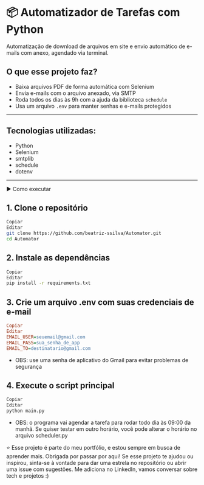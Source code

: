 # 📦 Automatizador de Tarefas com Python

Automatização de download de arquivos em site e envio automático de e-mails com anexo, agendado via terminal.

## O que esse projeto faz?

- Baixa arquivos PDF de forma automática com Selenium  
- Envia e-mails com o arquivo anexado, via SMTP  
- Roda todos os dias às 9h com a ajuda da biblioteca `schedule`  
- Usa um arquivo `.env` para manter senhas e e-mails protegidos

---

## Tecnologias utilizadas:
- Python
- Selenium
- smtplib
- schedule
- dotenv

---

▶️ Como executar
## 1. Clone o repositório
```bash
Copiar
Editar
git clone https://github.com/beatriz-ssilva/Automator.git
cd Automator
```
## 2. Instale as dependências
```bash
Copiar
Editar
pip install -r requirements.txt
```
## 3. Crie um arquivo .env com suas credenciais de e-mail
```ini
Copiar
Editar
EMAIL_USER=seuemail@gmail.com
EMAIL_PASS=sua_senha_de_app
EMAIL_TO=destinatario@gmail.com
```
- OBS: use uma senha de aplicativo do Gmail para evitar problemas de segurança

## 4. Execute o script principal
```bash
Copiar
Editar
python main.py
```
- OBS: o programa vai agendar a tarefa para rodar todo dia às 09:00 da manhã. Se quiser testar em outro horário, você pode alterar o horário no arquivo scheduler.py


⭐ Esse projeto é parte do meu portfólio, e estou sempre em busca de aprender mais. Obrigada por passar por aqui!
Se esse projeto te ajudou ou inspirou, sinta-se à vontade para dar uma estrela no repositório ou abrir uma issue com sugestões. Me adiciona no LinkedIn, vamos conversar sobre tech e projetos :) 
